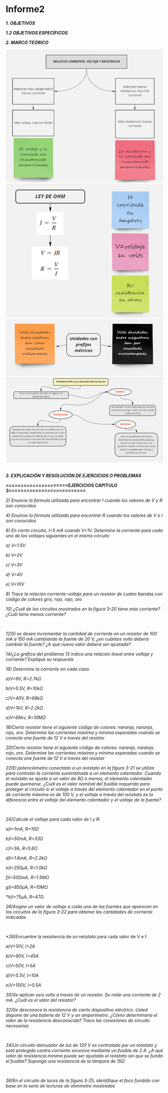 # Informe2
***1.  OBJETIVOS***



***1.2 OBJETIVOS ESPECÍFICOS***



***2.  MARCO TEÓRICO***   

![](https://github.com/smvaca2/Informe2/blob/db7498069e777f29be903f85a6e94b7db7a522e8/relacion%20v,i,r.PNG)
![](https://github.com/smvaca2/Informe2/blob/db7498069e777f29be903f85a6e94b7db7a522e8/formulas.PNG)
![](https://github.com/smvaca2/Informe2/blob/0dabf9482a4802fcbf14f6ff2aecda4445cb1b19/Unidades%20con%20prefijos%20metricos.PNG)
![](https://github.com/smvaca2/Informe2/blob/0dabf9482a4802fcbf14f6ff2aecda4445cb1b19/medicion%20fallas.PNG)
![]()

***3. EXPLICACIÓN Y RESOLUCIÓN DE EJERCICIOS O PROBLEMAS***
 
**=====================EJERCICIOS CAPITULO 3==========================**

*2) Enuncie la fórmula utilizada para encontrar I cuando los valores de V y R son conocidos*

*4) Enuncie la fórmula utilizada para encontrar R cuando los valores de V e I son conocidos*

*6) En cierto circuito, I=5 mA cuando V=1V. Determine la corriente para cada uno de los voltajes siguientes en el mismo circuito*

*a) V=1.5V*

*b) V=2V*

*c) V=3V*

*d) V=4V*

*e) V=10V*

*8) Trace la relación corriente-voltaje para un resistor de cuatro bandas con código de colores gris, rojo,
rojo, oro*

*10) ¿Cuál de los circuitos mostrados en la figura 3-20 tiene más corriente? ¿Cuál tiene menos corriente?*

![]()

*12)Si se desea incrementar la cantidad de corriente en un resistor de 100 mA a 150 mA cambiando la fuente de 20 V, ¿en cuántos volts deberá cambiar la fuente? ¿A qué nuevo valor deberá ser ajustada?*

*14)¿La gráfica del problema 13 indica una relación lineal entre voltaje y corriente? Explique su respuesta*

*16) Determine la corriente en cada caso:*

*a)V=9V, R=2.7kΩ*

*b)V=5.5V, R=10kΩ*

*c)V=40V, R=68kΩ*

*d)V=1kV, R=2.2kΩ*

*e)V=66kv, R=10MΩ*

*18)Cierto resistor tiene el siguiente código de colores: naranja, naranja, rojo, oro. Determine las corrientes máxima y mínima esperadas cuando se conecta una fuente de 12 V a través del resistor*

*20)Cierto resistor tiene el siguiente código de colores: naranja, naranja, rojo, oro. Determine las corrientes máxima y mínima esperadas cuando se conecta una fuente de 12 V a través del resistor*

*22)El potenciómetro conectado a un reóstato en la figura 3-21 se utiliza para controlar la corriente suministrada a un elemento calentador. Cuando el reóstato se ajusta a un valor de 8Ω o menos, el elemento calentador puede quemarse. ¿Cuál es el valor nominal del fusible requerido para proteger el circuito
si el voltaje a través del elemento calentador en el punto de corriente máxima es de 100 V, y el voltaje
a través del reóstato es la diferencia entre el voltaje del elemento calentador y el voltaje de la fuente?*

![]()

*24)Calcule el voltaje para cada valor de I y R:*

*a)I=1mA, R=10Ω*

*b)I=50mA, R=33Ω*

*c)I=3A, R=5.6Ω*

*d)I=1.6mA, R=2.2kΩ*

*e)I=250µA, R=1.0kΩ*

*f)I=500mA, R=1.5MΩ*

*g)I=850µA, R=10MΩ*

*h)I=75µA, R=47Ω

*26)Asigne un valor de voltaje a cada una de las fuentes que aparecen en los circuitos de la figura 3-22 para obtener las cantidades de corriente indicadas*

![]()

*28)Encuentre la resistencia de un reóstato para cada valor de V e I:

*a)V=10V, I=2A*

*b)V=90V, I=45A*

*c)V=50V, I=5A*

*d)V=5.5V, I=10A*

*e)V=150V, I=0.5A*

*30)Se aplican seis volts a través de un resistor. Se mide una corriente de 2 mA. ¿Cuál es el valor del resistor?*

*32)Se desconoce la resistencia de cierto dispositivo eléctrico. Usted dispone de una batería de 12 V y un
amperímetro. ¿Cómo determinaría el valor de la resistencia desconocida? Trace las conexiones de circuito necesarias*

![]()

*34)Un circuito atenuador de luz de 120 V es controlado por un reóstato y está protegido contra corriente
excesiva mediante un fusible de 2 A. ¿A qué valor de resistencia mínima puede ser ajustado el reóstato sin que se funda el fusible? Suponga una resistencia de la lámpara de 15Ω*

![]()

*36)En el circuito de luces de la figura 3-25, identifique el foco fundido con base en la serie de lecturas de
ohmmetro mostradas*

![]()






